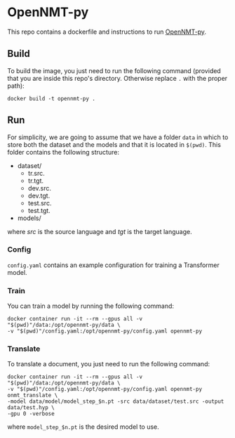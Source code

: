 # OpenNMT-py
This repo contains a dockerfile and instructions to run [OpenNMT-py](https://github.com/OpenNMT/OpenNMT-py).

## Build
To build the image, you just need to run the following command (provided that you are inside this repo's directory. Otherwise replace `.` with the proper path):

```
docker build -t opennmt-py .
```

## Run
For simplicity, we are going to assume that we have a folder `data` in which to store both the dataset and the models and that it is located in `$(pwd)`. This folder contains the following structure:

* dataset/
  * tr.src.
  * tr.tgt.
  * dev.src.
  * dev.tgt.
  * test.src.
  * test.tgt.
* models/

where *src* is the source language and *tgt* is the target language.

### Config
`config.yaml` contains an example configuration for training a Transformer model.

### Train
You can train a model by running the following command:

```
docker container run -it --rm --gpus all -v "$(pwd)"/data:/opt/opennmt-py/data \
-v "$(pwd)"/config.yaml:/opt/opennmt-py/config.yaml opennmt-py
```

### Translate
To translate a document, you just need to run the following command:

```
docker container run -it --rm --gpus all -v "$(pwd)"/data:/opt/opennmt-py/data \
-v "$(pwd)"/config.yaml:/opt/opennmt-py/config.yaml opennmt-py onmt_translate \
-model data/model/model_step_$n.pt -src data/dataset/test.src -output data/test.hyp \
-gpu 0 -verbose
```

where `model_step_$n.pt` is the desired model to use.

